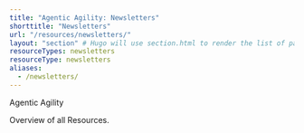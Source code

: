 ```yaml
---
title: "Agentic Agility: Newsletters"
shorttitle: "Newsletters"
url: "/resources/newsletters/"
layout: "section" # Hugo will use section.html to render the list of pages
resourceTypes: newsletters
resourceType: newsletters
aliases:
  - /newsletters/
---
```


Agentic Agility

Overview of all Resources.
